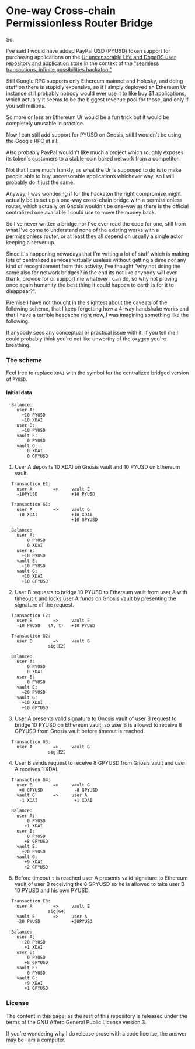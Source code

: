 # One-way Cross-chain Permissionless Router Bridge

So.

I've said I would have added PayPal USD (PYUSD) token support for purchasing
applications on the
[Ur uncensorable Life and DogeOS user repository and application store](
  https://github.com/themartiancompany/ur)
in the context of the
["seamless transactions, infinite possibilities hackaton."](
  https://github.com/themartiancompany/seamless-transactions-infinite-possibilities-hackaton)

Still Google RPC supports only Ethereum mainnet and Holesky,
and doing stuff on there is stupidly expensive, so if I simply
deployed an Ethereum Ur instance still probably nobody
would ever use it to like buy $1 applications, which actually
it seems to be the biggest revenue pool for those, and only
if you sell millions.

So more or less an Ethereum Ur would be a fun trick
but it would be completely unusable in practice.

Now I can still add support for PYUSD on Gnosis,
still I wouldn't be using the Google RPC at all.

Also probably PayPal wouldn't like much a project
which roughly exposes its token's customers to
a stable-coin baked network from a competitor.

Not that I care much frankly, as what the Ur
is supposed to do is to make people able to buy
uncensorable applications whichever way,
so I will probably do it just the same.

Anyway, I was wondering if for the hackaton
the right compromise might actually be
to set up a one-way cross-chain bridge
with a permissionless router, which actually
on Gnosis wouldn't be one-way as there is
the official centralized one available
I could use to move the money back.

So I've never written a bridge nor I've ever read
the code for one, still from what I've come
to understand none of the existing
works with a permissionless router, or at least
they all depend on usually a single
actor keeping a server up.

Since it's happening nowadays that I'm writing
a lot of stuff which is making lots
of centralized services virtually useless
without getting a dime nor any kind of
recognizement from this activity, I've thought
"why not doing the same also for network
bridges? in the end its not like anybody will
ever thank, provide for or support me
whatever I can do, so why not proving once
again humanity the best thing it could happen
to earth is for it to disappear?".

Premise I have not thought in the slightest about the
caveats of the following scheme, that I keep
forgetting how a 4-way handshake works and
that I have a terrible headache right now,
I was imagining something like the following.

If anybody sees any conceptual or practical issue
with it, if you tell me I could probably think
you're not like unworthy of the oxygen you're breathing.

### The scheme

Feel free to replace `XDAI` with the symbol for the
centralized bridged version of `PYUSD`.

#### Initial data

```
  Balance:
    user A:
      +10 PYUSD
      +10 XDAI
    user B:
      +10 PYUSD
    vault E:
        0 PYUSD
    vault G:
        0 XDAI
        0 GPYUSD
```

1) User A deposits 10 XDAI on Gnosis vault and 10 PYUSD on Ethereum vault.

```
  Transaction E1:
    user A        =>     vault E
    -10PYUSD             +10 PYUSD
  
  Transaction G1:
    user A        =>     vault G
    -10 XDAI             +10 XDAI
                         +10 GPYUSD

  Balance:
    user A:
        0 PYUSD
        0 XDAI
    user B:
      +10 PYUSD
    vault E:
      +10 PYUSD
    vault G:
      +10 XDAI
      +10 GPYUSD
```

2) User B requests to bridge 10 PYUSD to Ethereum vault from user A with timeout `t` and locks
   user A funds on Gnosis vault by presenting the signature of the request.

```
  Transaction E2:
    user B        =>     vault E
    -10 PYUSD   (A, t)   +10 PYUSD

  Transaction G2:
    user B        =>     vault G
                sig(E2)

  Balance:
    user A:
        0 PYUSD
        0 XDAI
    user B:
        0 PYUSD
    vault E:
      +20 PYUSD
    vault G:
      +10 XDAI
      +10 GPYUSD
```
 
3) User A presents valid signature to Gnosis vault of user B request to bridge 10 PYUSD on Ethereum vault,
   so user B is allowed to receive 8 GPYUSD from Gnosis vault before timeout is reached.

```
  Transaction G3:
    user A        =>     vault G
                sig(E2)
```

4) User B sends request to receive 8 GPYUSD from Gnosis vault and user A receives 1 XDAI.

```
  Transaction G4:
    user B        =>     vault G 
     +8 GPYUSD            -8 GPYUSD
    vault G       =>     user A
     -1 XDAI              +1 XDAI

  Balance:
    user A:
        0 PYUSD
       +1 XDAI
    user B:
        0 PYUSD
       +8 GPYUSD
    vault E:
      +20 PYUSD
    vault G:
       +9 XDAI
       +2 GPYUSD
```

5) Before timeout `t` is reached user A presents valid signature to Ethereum vault of user B receiving the
   8 GPYUSD so he is allowed to take user B 10 PYUSD and his own PYUSD.

```
  Transaction E3:
    user A        =>     vault E
                sig(G4)
    vault E       =>     user A
    -20 PYUSD            +20PYUSD

  Balance:
    user A:
      +20 PYUSD
       +1 XDAI
    user B:
        0 PYUSD
       +8 GPYUSD
    vault E:
        0 PYUSD
    vault G:
       +9 XDAI
       +1 GPYUSD
```

### License

The content in this page, as the rest of this repository is released under the terms of the GNU Affero General Public License version 3.

If you're wondering why I do release prose with a code license, the answer may be I am a computer.

